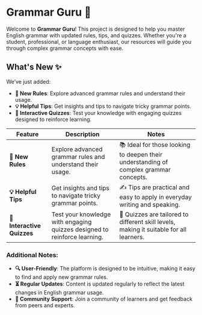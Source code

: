# Grammar Guru 📖

Welcome to **Grammar Guru**! This project is designed to help you master English grammar with updated rules, tips, and quizzes. Whether you're a student, professional, or language enthusiast, our resources will guide you through complex grammar concepts with ease.

## What's New ✨

We’ve just added:

- **📝 New Rules**: Explore advanced grammar rules and understand their usage.
- **💡 Helpful Tips**: Get insights and tips to navigate tricky grammar points.
- **🎯 Interactive Quizzes**: Test your knowledge with engaging quizzes designed to reinforce learning.

| **Feature**              | **Description**                                                                 | **Notes**                                                                             |
|--------------------------|---------------------------------------------------------------------------------|---------------------------------------------------------------------------------------|
| **📝 New Rules**            | Explore advanced grammar rules and understand their usage.                      | 📚 Ideal for those looking to deepen their understanding of complex grammar concepts.    |
| **💡 Helpful Tips**         | Get insights and tips to navigate tricky grammar points.                        | ✍️ Tips are practical and easy to apply in everyday writing and speaking.                |
| **🎯 Interactive Quizzes**  | Test your knowledge with engaging quizzes designed to reinforce learning.        | 🧠 Quizzes are tailored to different skill levels, making it suitable for all learners.  |

### Additional Notes:
- **🔍 User-Friendly**: The platform is designed to be intuitive, making it easy to find and apply new grammar rules.
- **⏳ Regular Updates**: Content is updated regularly to reflect the latest changes in English grammar usage.
- **🤝 Community Support**: Join a community of learners and get feedback from peers and experts.
